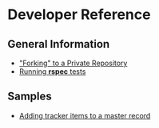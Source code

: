 # Developer Reference

## General Information

- ["Forking" to a Private Repository](forking_to_a_private_repository.md)
- [Running **rspec** tests](running_rspec_tests.md)

## Samples

- [Adding tracker items to a master record](../../dev_reference/samples/add-tracker-items-to-master.md)

